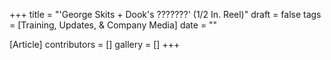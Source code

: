 +++
title = "'George Skits + Dook's ???????' (1/2 In. Reel)"
draft = false
tags = [Training, Updates, & Company Media]
date = ""

[Article]
contributors = []
gallery = []
+++
